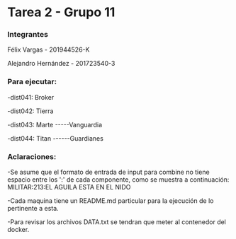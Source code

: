 # Tarea 2 - Grupo 11

### Integrantes

Félix Vargas - 201944526-K

Alejandro Hernández - 201723540-3


### Para ejecutar:

-dist041: Broker

-dist042: Tierra

-dist043: Marte -----Vanguardia

-dist044: Titan ------Guardianes


### Aclaraciones:

-Se asume que el formato de entrada de input para combine no tiene espacio entre los ':' de cada componente, como se muestra a continuación:
MILITAR:213:EL AGUILA ESTA EN EL NIDO

-Cada maquina tiene un README.md particular para la ejecución de lo pertinente a esta.

-Para revisar los archivos DATA.txt se tendran que meter al contenedor del docker.
